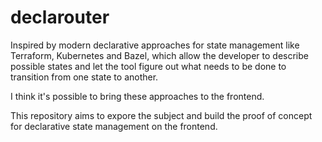# declarouter

Inspired by modern declarative approaches for state management like Terraform, Kubernetes and Bazel, 
which allow the developer to describe possible states and let the tool figure out what needs to be done 
to transition from one state to another.

I think it's possible to bring these approaches to the frontend.

This repository aims to expore the subject and build the proof of concept for declarative state management on the frontend. 
